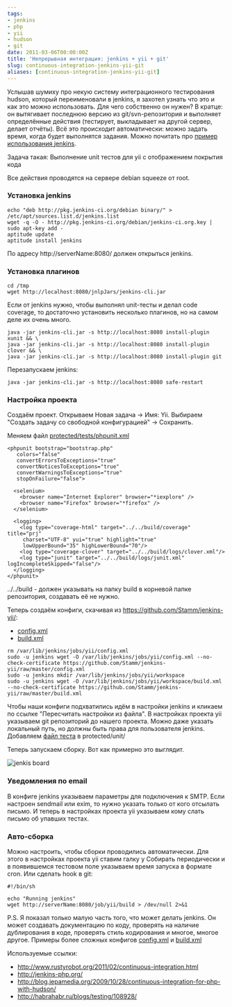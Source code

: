 ```yaml
---
tags:
- jenkins
- php
- yii
- hudson
- git
date: 2011-03-06T00:00:00Z
title: 'Непрерывная интеграция: jenkins + yii + git'
slug: continuous-integration-jenkins-yii-git
aliases: [continuous-integration-jenkins-yii-git]
---
```


Услышав шумиху про некую систему интеграционного тестирования hudson, который переименовали в jenkins, я захотел узнать что это и как это можно использовать. Для чего собственно он нужен? В кратце: он вытягивает последнюю версию из git/svn-репозитория и выполняет определённые действия (тестирует, выкладывает на другой сервер, делает отчёты). Всё это происходит автоматически: можно задать время, когда будет выполнятся задания. Можно почитать про [пример использования jenkins](http://habrahabr.ru/blogs/testing/108928/).

Задача такая: Выполнение unit тестов для yii с отображением покрытия кода

Все действия проводятся на сервере debian squeeze от root.

### Установка jenkins

```
echo "deb http://pkg.jenkins-ci.org/debian binary/" > /etc/apt/sources.list.d/jenkins.list
wget -q -O - http://pkg.jenkins-ci.org/debian/jenkins-ci.org.key | sudo apt-key add -
aptitude update
aptitude install jenkins
```


По адресу http://serverName:8080/ должен открыться jenkins.

### Установка плагинов

```
cd /tmp
wget http://localhost:8080/jnlpJars/jenkins-cli.jar
```

Если от jenkins нужно, чтобы выполнял unit-тесты и делал code coverage, то достаточно установить несколько плагинов, но на самом деле их очень много.

```
java -jar jenkins-cli.jar -s http://localhost:8080 install-plugin xunit && \
java -jar jenkins-cli.jar -s http://localhost:8080 install-plugin clover && \
java -jar jenkins-cli.jar -s http://localhost:8080 install-plugin git
```

Перезапускаем jenkins:

```
java -jar jenkins-cli.jar -s http://localhost:8080 safe-restart
```


### Настройка проекта

Создаём проект. Открываем Новая задача → Имя: Yii. Выбираем "Создать задачу со свободной конфигурацией" → Сохранить.

Меняем файл [protected/tests/phpunit.xml](https://github.com/stamm/jenkins-yii/raw/master/phpunit.xml)
```
<phpunit bootstrap="bootstrap.php"
   colors="false"
   convertErrorsToExceptions="true"
   convertNoticesToExceptions="true"
   convertWarningsToExceptions="true"
   stopOnFailure="false">

  <selenium>
    <browser name="Internet Explorer" browser="*iexplore" />
    <browser name="Firefox" browser="*firefox" />
  </selenium>

  <logging>
    <log type="coverage-html" target="../../build/coverage" title="prj"
     charset="UTF-8" yui="true" highlight="true"
     lowUpperBound="35" highLowerBound="70"/>
    <log type="coverage-clover" target="../../build/logs/clover.xml"/>
    <log type="junit" target="../../build/logs/junit.xml" logIncompleteSkipped="false"/>
  </logging>
</phpunit>
```


../../build - должен указывать на папку build в корневой папке репозитория, создавать её не нужно.

Теперь создаём конфиги, скачивая из https://github.com/Stamm/jenkins-yii/:

* [config.xml](https://github.com/stamm/jenkins-yii/raw/master/config.xml)
* [build.xml](https://github.com/stamm/jenkins-yii/raw/master/build.xml)

```
rm /var/lib/jenkins/jobs/yii/config.xml
sudo -u jenkins wget -O /var/lib/jenkins/jobs/yii/config.xml --no-check-certificate https://github.com/Stamm/jenkins-yii/raw/master/config.xml
sudo -u jenkins mkdir /var/lib/jenkins/jobs/yii/workspace
sudo -u jenkins wget -O /var/lib/jenkins/jobs/yii/workspace/build.xml --no-check-certificate https://github.com/Stamm/jenkins-yii/raw/master/build.xml
```

Чтобы наши конфиги подхватились идём в настройки jenkins и кликаем по ссылке "Пересчитать настройки из файла". В настройках проекта yii указываем git репозиторий до нашего проекта. Можно даже указать локальный путь, но должны быть права для пользователя jenkins. Добавляем [файл теста](https://github.com/stamm/jenkins-yii/raw/master/ExampleTest.xml) в protected/unit/

Теперь запускаем сборку. Вот как примерно это выглядит.

![jenkis board](/images/jenkins-board.png)

### Уведомления по email

В конфиге jenkins указываем параметры для подключения к SMTP. Если настроен sendmail или exim, то нужно указать только от кого отсылать письмо. И теперь в настройках проекта yii указываем кому слать письмо об упавших тестах.

### Авто-сборка

Можно настроить, чтобы сборки проводились автоматически. Для этого в настройках проекта yii ставим галку у Собирать периодически и в появившемся тестовом поле указываем время запуска в формате cron. Или сделать hook в git:

```
#!/bin/sh

echo "Running jenkins"
wget http://serverName:8080/job/yii/build > /dev/null 2>&1
```

P.S. Я показал только малую часть того, что может делать jenkins. Он может создавать документацию по коду, проверять на наличие дублирования в коде, проверять стиль кодирования и многое, многое другое. Примеры более сложных конфигов [config.xml](https://github.com/sebastianbergmann/php-jenkins-template/raw/master/config.xml) и [build.xml](https://github.com/sebastianbergmann/php-object-freezer/raw/master/build.xml)

Используемые ссылки:

* http://www.rustyrobot.org/2011/02/continuous-integration.html
* http://jenkins-php.org/
* http://blog.jepamedia.org/2009/10/28/continuous-integration-for-php-with-hudson/
* http://habrahabr.ru/blogs/testing/108928/
